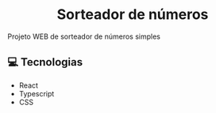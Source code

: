 <div>
  <h1 align="center">Sorteador de números</h1>
  <p>Projeto WEB de sorteador de números simples</p>
</div>

## 💻 Tecnologias
<ul>
  <li>React</li>
  <li>Typescript</li>
  <li>CSS</li>
</ul>

